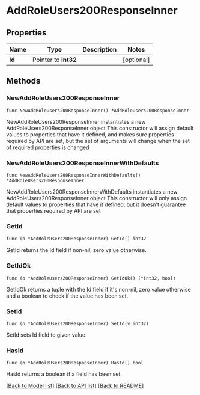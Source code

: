 # AddRoleUsers200ResponseInner

## Properties

Name | Type | Description | Notes
------------ | ------------- | ------------- | -------------
**Id** | Pointer to **int32** |  | [optional] 

## Methods

### NewAddRoleUsers200ResponseInner

`func NewAddRoleUsers200ResponseInner() *AddRoleUsers200ResponseInner`

NewAddRoleUsers200ResponseInner instantiates a new AddRoleUsers200ResponseInner object
This constructor will assign default values to properties that have it defined,
and makes sure properties required by API are set, but the set of arguments
will change when the set of required properties is changed

### NewAddRoleUsers200ResponseInnerWithDefaults

`func NewAddRoleUsers200ResponseInnerWithDefaults() *AddRoleUsers200ResponseInner`

NewAddRoleUsers200ResponseInnerWithDefaults instantiates a new AddRoleUsers200ResponseInner object
This constructor will only assign default values to properties that have it defined,
but it doesn't guarantee that properties required by API are set

### GetId

`func (o *AddRoleUsers200ResponseInner) GetId() int32`

GetId returns the Id field if non-nil, zero value otherwise.

### GetIdOk

`func (o *AddRoleUsers200ResponseInner) GetIdOk() (*int32, bool)`

GetIdOk returns a tuple with the Id field if it's non-nil, zero value otherwise
and a boolean to check if the value has been set.

### SetId

`func (o *AddRoleUsers200ResponseInner) SetId(v int32)`

SetId sets Id field to given value.

### HasId

`func (o *AddRoleUsers200ResponseInner) HasId() bool`

HasId returns a boolean if a field has been set.


[[Back to Model list]](../README.md#documentation-for-models) [[Back to API list]](../README.md#documentation-for-api-endpoints) [[Back to README]](../README.md)


